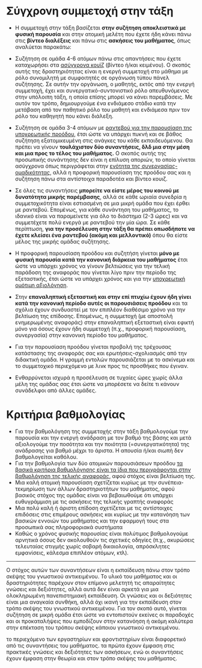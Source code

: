 # Σύγχρονη συμμετοχή στην τάξη

* Η συμμετοχή στην τάξη βασίζεται **στην συζήτηση αποκλειστικά με φυσική παρουσία** και στην ατομική μελέτη που έχετε ήδη κάνει πάνω στις **βίντεο διαλέξεις** και πάνω στις **ασκήσεις του μαθήματος**, όπως αναλύεται παρακάτω:

* Συζήτηση σε ομάδα 4-6 ατόμων πάνω στις απαντήσεις που έχετε καταχωρήσει στα [ασύγχρονα κουϊζ](https://courses-ionio.github.io/help/quiz/) (βίντεο ή/και κειμένου). Ο σκοπός αυτής της δραστηριότητας είναι η ενεργή συμμετοχή στο μάθημα με ρόλο συνομιλητή με συμφοιτητές σε οργάνωση τύπου πάνελ συζήτησης. Σε αυτήν την οργάνωση, ο μαθητής, εκτός από την ενεργή συμμετοχή, έχει και συνεργατικό-συντονιστικό ρόλο απευθυνόμενος στην υπόλοιπη τάξη, η οποία επίσης μπορεί να κάνει παρεμβάσεις. Με αυτόν τον τρόπο, δημιουργούμε ένα ενδιάμεσο στάδιο κατά την μετάβαση από τον παθητικό ρόλο του μαθητή και ενδιάμεσα πριν τον ρόλο του καθηγητή που κάνει διάλεξη.

* Συζήτηση σε ομάδα 3-4 ατόμων με [ραντεβού για την παρουσίαση της υποχρεωτικής προόδου](https://courses-ionio.github.io/help/progress/), έτσι ώστε να υπάρχει πυκνή και σε βάθος συζήτηση εξατομικευμένη στις ανάγκες του κάθε εκπαιδευόμενου. Θα πρέπει να γίνουν **τουλάχιστον δύο συναντήσεις, δλδ μια στην μέση και μια προς το τέλος του μαθήματος.** Ο σκοπός αυτής της προσωπικής συνάντησης δεν είναι η επίλυση αποριών, το οποίο γίνεται ασύγχρονα όπως περιγράφεται στην [ενότητα της συνεργασίας-ομαδικότητας](https://courses-ionio.github.io/help/teamwork/), αλλά η προφορική παρουσίαση της προόδου σας και η συζήτηση πάνω στα αντίστοιχα παραδοτέα και βίντεο κουιζ. 

* Σε όλες τις συναντήσεις **μπορείτε να είστε μέρος του κοινού με δυνατότητα μικρής παρέμβασης**, αλλά σε κάθε ωριαία συνεδρία η συμμετοχικότητα είναι εστιασμένη σε μια μικρή ομάδα που έχει έρθει με ραντεβού. Επομένως, για κάθε συνάντηση του μαθήματος, το ιδανικό είναι να παραμείνετε για όλο το διάστημα (2-3 ώρες) και να συμμετέχετε πολύ ενεργά με ραντεβού την μία ώρα. Σε κάθε περίπτωση, **για την προσέλευση στην τάξη θα πρέπει οπωσδήποτε να έχετε κλείσει ένα ραντεβού (ακόμη και μελλοντικό)** όπου θα είστε μέλος της μικρής ομάδας συζήτησης.

* Η προφορική παρουσίαση προόδου και συζητήση γίνεται **μόνο με φυσική παρουσία κατά την κανονική διάρκεια του μαθήματος** έτσι ώστε να υπάρχει χρόνος να γίνουν βελτιώσεις για την τελική παράδοση της αναφοράς που γίνεται λίγο πριν την περίοδο της εξεταστικής, έτσι ώστε να υπάρχει χρόνος και για την [υποχρεωτική ομότιμη αξιολόγηση](https://courses-ionio.github.io/help/teamwork/). 

* Στην **επαναληπτική εξεταστική και στην επί πτυχίω έχουν ήδη γίνει κατά την κανονική περίοδο αυτές οι παρουσιάσεις προόδου** και τα σχόλια έχουν συνδυαστεί με τον επιπλέον διαθέσιμο χρόνο για την βελτίωση της επίδοσης. Επομένως, η συμμετοχή (με αποστολή ενημερωμένης αναφοράς) στην επαναληπτική εξεταστική είναι εφικτή μόνο για όσους έχουν ήδη συμμετοχή (π.χ., προφορική παρουσίαση, συνεργασία) στην κανονική περίοδο του μαθήματος.
 
* Για την παρουσίαση προόδου γίνεται προβολή της τρέχουσας κατάστασης της αναφοράς σας και ερωτήσεις-σχολιασμός από την διδακτική ομάδα. Η γραμμή εντολών παρουσιάζεται με το ασκίνεμα και το συμμετοχικό περιεχόμενο με λινκ προς τις προσθήκες που έγιναν.

* Ενθαρρύνεται ισχυρά η προσέλευση σε τυχαίες ώρες χωρίς άλλα μέλη της ομάδας σας έτσι ώστε να μπορέσετε να δείτε τι κάνουν συνάδελφοι από άλλες ομάδες.

# Κριτήρια βαθμολογίας

* Για την βαθμολόγηση της συμμετοχής στην τάξη βαθμολογούμε την παρουσία και την ενεργή ανάδραση με τον βαθμό της βάσης και μετά αξιολογούμε την ποσότητα και την ποιότητα (=συνεργατικότητα) της ανάδρασης για βαθμό μέχρι το άριστα. Η απουσία ή/και σιωπή δεν βαθμολογείται καθόλου.
* Για την βαθμολογία των δύο ατομικών παρουσιάσεων προόδου [τα βασικά κριτήρια βαθμολόγησης είναι τα ίδια που περιγράφονται στην βαθμολόγηση της τελικής αναφοράς](https://courses-ionio.github.io/help/deliverables/), αφού στόχος είναι βελτίωση της.
* Μια καλή ατομική παρουσίαση σχετίζεται κυρίως με την συνέπεια-τεκμηρίωση των άλλων δραστηριοτήτων του μαθήματος, αφού βασικός στόχος της ομάδας είναι να βεβαιωθούμε ότι υπάρχει ευθυγράμμιση με τις ασκήσεις της τελικής γραπτής αναφοράς
* Μια πολύ καλή ή άριστη επίδοση σχετίζεται με τις αντίστοιχες επιδόσεις στις επιμέρους ασκήσεις και κυρίως με την κατανόηση των βασικών εννοιών του μαθήματος και την εφαρμογή τους στα προσωπικά σας πληροφοριακά συστήματα
* Καθώς ο χρόνος φυσικής παρουσίας είναι πολύτιμος βαθμολογούμε αρνητικά όσους δεν ακολουθούν τις σχετικές οδηγίες (π.χ., ακυρώσεις τελευταίας στιγμής χωρίς σοβαρή δικαιολογία, απρόσκλητες εμφανίσεις, κάλεσμα επιπλέον ατόμων, κτλ).

---
Ο στόχος αυτών των συναντήσεων είναι η εκπαίδευση πάνω στον τρόπο σκέψης του γνωστικού αντικειμένου. Το υλικό του μαθήματος και οι δραστηριότητες παρέχουν στον επίμονο μελετητή τις απαραίτητες γνώσεις και δεξιότητες, αλλά αυτά δεν είναι αρκετά για μια ολοκληρωμένη πανεπιστημιακή εκπαίδευση. Οι γνώσεις και οι δεξιότητες είναι μια αναγκαία συνθήκη, αλλά όχι ικανή για την εκπαίδευση στον τρόπο σκέψης του γνωστικού αντικειμένου. Για τον σκοπό αυτό, γίνεται συζήτηση σε μικρή ομάδα έτσι ώστε να εντοπιστούν εκείνες οι παραδοχές και οι προκαταλήψεις που εμποδίζουν στην κατανόηση ή ακόμη καλύτερα στην επέκταση του τρόπου σκέψης κάποιου γνωστικού αντικειμένου.

το περιεχόμενο των εργαστηρίων και φροντιστηρίων είναι διαφορετικό από τις συναντήσεις του μαθήματος. τα πρώτα έχουν έμφαση στις πρακτικές γνώσεις και δεξιότητες των ασκήσεων, ενώ οι συναντήσεις έχουν έμφαση στην θεωρία και στον τρόπο σκέψης του μαθήματος. 
